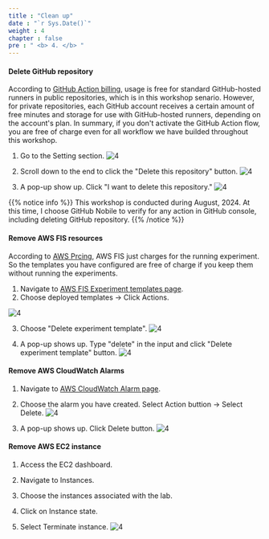 ```yaml
---
title : "Clean up"
date : "`r Sys.Date()`"
weight : 4
chapter : false
pre : " <b> 4. </b> "
---
```


#### Delete GitHub repository
According to [GitHub Action billing](https://docs.github.com/en/billing/managing-billing-for-github-actions/about-billing-for-github-actions), usage is free for standard GitHub-hosted runners in public repositories, which is in this workshop senario. However, for private repositories, each GitHub account receives a certain amount of free minutes and storage for use with GitHub-hosted runners, depending on the account's plan. In summary, if you don't activate the GitHub Action flow, you are free of charge even for all workflow we have builded throughout this workshop.

1. Go to the Setting section.
![4](/images/4/s1a.png)

2. Scroll down to the end to click the "Delete this repository" button. 
![4](/images/4/s1b.png)

3. A pop-up show up. Click "I want to delete this repository."
![4](/images/4/s1c.png)

{{% notice info %}}
This workshop is conducted during August, 2024. At this time, I choose GitHub Nobile to verify for any action in GitHub console, including deleting GitHub repository.
{{% /notice %}}

#### Remove AWS FIS resources
According to [AWS Prcing](https://aws.amazon.com/fis/pricing/), AWS FIS just charges for the running experiment. So the templates you have configured are free of charge if you keep them without running the experiments. 

1. Navigate to [AWS FIS Experiment templates page](https://us-east-1.console.aws.amazon.com/fis/home?region=us-east-1#ExperimentTemplates).
2. Choose deployed templates -> Click Actions. 

![4](/images/4/s2.png)

3. Choose "Delete experiment template".
![4](/images/4/s3.png)

4. A pop-up shows up. Type "delete" in the input and click "Delete experiment template" button.
![4](/images/4/s4.png)


#### Remove AWS CloudWatch Alarms 
1. Navigate to [AWS CloudWatch Alarm page](https://us-east-1.console.aws.amazon.com/cloudwatch/home?region=us-east-1#alarmsV2:).

2. Choose the alarm you have created. Select Action buttion -> Select Delete.
![4](/images/4/s5.png)

3. A pop-up shows up. Click Delete button.
![4](/images/4/s6.png)

#### Remove AWS EC2 instance

1. Access the EC2 dashboard.


2. Navigate to Instances.

3. Choose the instances associated with the lab.


4. Click on Instance state.

5. Select Terminate instance.
![4](/images/4/s7.png)